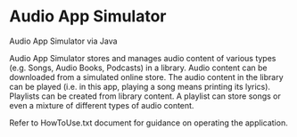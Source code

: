 # Audio App Simulator

Audio App Simulator via Java

Audio App Simulator stores and manages audio content of various types (e.g. Songs, Audio Books, Podcasts) in a library. Audio content can be downloaded from a simulated online store.
The audio content in the library can be played (i.e. in this app, playing a song means printing its lyrics). Playlists can be created from library content.
A playlist can store songs or even a mixture of different types of audio content.

Refer to HowToUse.txt document for guidance on operating the application.

